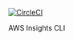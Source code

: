 [![CircleCI](https://circleci.com/gh/shoito/aws-insights.svg?style=svg)](https://circleci.com/gh/shoito/aws-insights)

AWS Insights CLI
